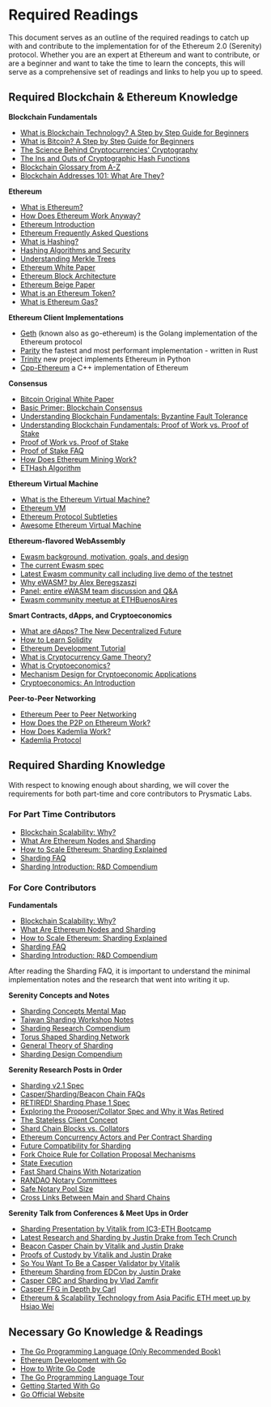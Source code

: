 # Required Readings

This document serves as an outline of the required readings to catch up with and contribute to the implementation for of the Ethereum 2.0 (Serenity) protocol. Whether you are an expert at Ethereum and want to contribute, or are a beginner and want to take the time to learn the concepts, this will serve as a comprehensive set of readings and links to help you up to speed.

## Required Blockchain & Ethereum Knowledge

**Blockchain Fundamentals**

-   [What is Blockchain Technology? A Step by Step Guide for Beginners](https://blockgeeks.com/guides/what-is-blockchain-technology/)
-   [What is Bitcoin? A Step by Step Guide for Beginners](https://blockgeeks.com/guides/what-is-bitcoin/)
-   [The Science Behind Cryptocurrencies' Cryptography](https://blockgeeks.com/guides/cryptocurrencies-cryptography/)
-   [The Ins and Outs of Cryptographic Hash Functions](https://blockgeeks.com/guides/cryptographic-hash-functions/)
-   [Blockchain Glossary from A-Z](https://blockgeeks.com/guides/blockchain-glossary-from-a-z/)
-   [Blockchain Addresses 101: What Are They?](https://blockgeeks.com/guides/blockchain-address-101/)

**Ethereum**

-   [What is Ethereum?](https://www.ethereum.org/beginners/)
-   [How Does Ethereum Work Anyway?](https://medium.com/@preethikasireddy/how-does-ethereum-work-anyway-22d1df506369)
-   [Ethereum Introduction](https://github.com/ethereum/wiki/wiki/Ethereum-introduction)
-   [Ethereum Frequently Asked Questions](https://github.com/ethereum/wiki/wiki/FAQs)
-   [What is Hashing?](https://blockgeeks.com/guides/what-is-hashing/)
-   [Hashing Algorithms and Security](https://www.youtube.com/watch?v=b4b8ktEV4Bg)
-   [Understanding Merkle Trees](https://www.codeproject.com/Articles/1176140/Understanding-Merkle-Trees-Why-use-them-who-uses-t)
-   [Ethereum White Paper](https://github.com/ethereum/wiki/wiki/White-Paper)
-   [Ethereum Block Architecture](https://ethereum.stackexchange.com/questions/268/ethereum-block-architecture/6413#6413)
-   [Ethereum Beige Paper](https://github.com/chronaeon/beigepaper/blob/master/beigepaper.pdf)
-   [What is an Ethereum Token?](https://blockgeeks.com/guides/ethereum-token/)
-   [What is Ethereum Gas?](https://blockgeeks.com/guides/ethereum-gas-step-by-step-guide/)

**Ethereum Client Implementations**
-   [Geth](https://github.com/ethereum/go-ethereum) (known also as go-ethereum) is the Golang implementation of the Ethereum protocol
-   [Parity](https://github.com/paritytech/parity) the fastest and most performant implementation - written in Rust
-   [Trinity](https://github.com/ethereum/py-evm/tree/master/trinity) new project implements Ethereum in Python
-   [Cpp-Ethereum](https://github.com/ethereum/cpp-ethereum) a C++ implementation of Ethereum

**Consensus**

-   [Bitcoin Original White Paper](https://bitcoin.org/bitcoin.pdf)
-   [Basic Primer: Blockchain Consensus](https://blockgeeks.com/guides/blockchain-consensus/)
-   [Understanding Blockchain Fundamentals: Byzantine Fault Tolerance](https://medium.com/loom-network/understanding-blockchain-fundamentals-part-1-byzantine-fault-tolerance-245f46fe8419)
-   [Understanding Blockchain Fundamentals: Proof of Work vs. Proof of Stake](https://medium.com/loom-network/understanding-blockchain-fundamentals-part-2-proof-of-work-proof-of-stake-b6ae907c7edb)
-   [Proof of Work vs. Proof of Stake](https://blockgeeks.com/guides/proof-of-work-vs-proof-of-stake/)
-   [Proof of Stake FAQ](https://github.com/ethereum/wiki/wiki/Proof-of-Stake-FAQ)
-   [How Does Ethereum Mining Work?](https://www.coindesk.com/information/ethereum-mining-works/)
-   [ETHash Algorithm](https://github.com/ethereum/wiki/wiki/Ethash)

**Ethereum Virtual Machine**

-   [What is the Ethereum Virtual Machine?](https://themerkle.com/what-is-the-ethereum-virtual-machine/)
-   [Ethereum VM](https://medium.com/@jeff.ethereum/go-ethereums-jit-evm-27ef88277520)
-   [Ethereum Protocol Subtleties](https://github.com/ethereum/wiki/wiki/Subtleties)
-   [Awesome Ethereum Virtual Machine](https://github.com/ethereum/wiki/wiki/Ethereum-Virtual-Machine-(EVM)-Awesome-List)

**Ethereum-flavored WebAssembly**

-   [Ewasm background, motivation, goals, and design](https://github.com/ewasm/design)
-   [The current Ewasm spec](https://github.com/ewasm/design/blob/master/eth_interface.md)
-   [Latest Ewasm community call including live demo of the testnet](https://www.youtube.com/watch?v=apIHpBSdBio)
-   [Why eWASM? by Alex Beregszaszi](https://www.youtube.com/watch?v=VF7f_s2P3U0)
-   [Panel: entire eWASM team discussion and Q&A](https://youtu.be/ThvForkdPyc?t=119)
-   [Ewasm community meetup at ETHBuenosAires](https://www.youtube.com/watch?v=qDzrbj7dtyU)

**Smart Contracts, dApps, and Cryptoeconomics**

-   [What are dApps? The New Decentralized Future](https://blockgeeks.com/guides/dapps/)
-   [How to Learn Solidity](https://blockgeeks.com/guides/solidity/)
-   [Ethereum Development Tutorial](https://github.com/ethereum/wiki/wiki/Ethereum-Development-Tutorial)
-   [What is Cryptocurrency Game Theory?](https://blockgeeks.com/guides/cryptocurrency-game-theory/)
-   [What is Cryptoeconomics?](https://blockgeeks.com/guides/what-is-cryptoeconomics/)
-   [Mechanism Design for Cryptoeconomic Applications](https://medium.com/blockchannel/a-crash-course-in-mechanism-design-for-cryptoeconomic-applications-a9f06ab6a976)
-   [Cryptoeconomics: An Introduction](https://cryptoeconomics.study/)

**Peer-to-Peer Networking**

-   [Ethereum Peer to Peer Networking](https://github.com/ethereum/go-ethereum/wiki/Peer-to-Peer)
-   [How Does the P2P on Ethereum Work?](https://www.reddit.com/r/ethereum/comments/3918u0/how_does_the_p2p_network_on_ethereum_work/)
-   [How Does Kademlia Work?](http://gleamly.com/article/introduction-kademlia-dht-how-it-works)
-   [Kademlia Protocol](http://www.divms.uiowa.edu/~ghosh/kademlia.pdf)

## Required Sharding Knowledge

With respect to knowing enough about sharding, we will cover the requirements for both part-time and core contributors to Prysmatic Labs.

### For Part Time Contributors

-   [Blockchain Scalability: Why?](https://blockgeeks.com/guides/blockchain-scalability/)
-   [What Are Ethereum Nodes and Sharding](https://blockgeeks.com/guides/what-are-ethereum-nodes-and-sharding/)
-   [How to Scale Ethereum: Sharding Explained](https://medium.com/prysmatic-labs/how-to-scale-ethereum-sharding-explained-ba2e283b7fce)
-   [Sharding FAQ](https://github.com/ethereum/wiki/wiki/Sharding-FAQ)
-   [Sharding Introduction: R&D Compendium](https://github.com/ethereum/wiki/wiki/Sharding-introduction-R&D-compendium)

### For Core Contributors

**Fundamentals**

-   [Blockchain Scalability: Why?](https://blockgeeks.com/guides/blockchain-scalability/)
-   [What Are Ethereum Nodes and Sharding](https://blockgeeks.com/guides/what-are-ethereum-nodes-and-sharding/)
-   [How to Scale Ethereum: Sharding Explained](https://medium.com/prysmatic-labs/how-to-scale-ethereum-sharding-explained-ba2e283b7fce)
-   [Sharding FAQ](https://github.com/ethereum/wiki/wiki/Sharding-FAQ)
-   [Sharding Introduction: R&D Compendium](https://github.com/ethereum/wiki/wiki/Sharding-introduction-R&D-compendium)

After reading the Sharding FAQ, it is important to understand the minimal implementation notes and the research that went into writing it up.

**Serenity Concepts and Notes**

-   [Sharding Concepts Mental Map](https://www.mindomo.com/zh/mindmap/sharding-d7cf8b6dee714d01a77388cb5d9d2a01)
-   [Taiwan Sharding Workshop Notes](https://hackmd.io/s/HJ_BbgCFz#%E2%9F%A0-General-Introduction)
-   [Sharding Research Compendium](http://notes.ethereum.org/s/BJc_eGVFM)
-   [Torus Shaped Sharding Network](https://ethresear.ch/t/torus-shaped-sharding-network/1720/8)
-   [General Theory of Sharding](https://ethresear.ch/t/a-general-theory-of-what-quadratically-sharded-validation-is/1730/10)
-   [Sharding Design Compendium](https://ethresear.ch/t/sharding-designs-compendium/1888/25)

**Serenity Research Posts in Order**

-   [Sharding v2.1 Spec](https://notes.ethereum.org/SCIg8AH5SA-O4C1G1LYZHQ)
-   [Casper/Sharding/Beacon Chain FAQs](https://notes.ethereum.org/9MMuzWeFTTSg-3Tz_YeiBA?view)
-   [RETIRED! Sharding Phase 1 Spec](https://ethresear.ch/t/sharding-phase-1-spec-retired/1407/92)
-   [Exploring the Proposer/Collator Spec and Why it Was Retired](https://ethresear.ch/t/exploring-the-proposer-collator-split/1632/24)
-   [The Stateless Client Concept](https://ethresear.ch/t/the-stateless-client-concept/172/4)
-   [Shard Chain Blocks vs. Collators](https://ethresear.ch/t/shard-chain-blocks-vs-collators/429)
-   [Ethereum Concurrency Actors and Per Contract Sharding](https://ethresear.ch/t/ethereum-concurrency-actors-and-per-contract-sharding/375)
-   [Future Compatibility for Sharding](https://ethresear.ch/t/future-compatibility-for-sharding/386)
-   [Fork Choice Rule for Collation Proposal Mechanisms](https://ethresear.ch/t/fork-choice-rule-for-collation-proposal-mechanisms/922/8)
-   [State Execution](https://ethresear.ch/t/state-execution-scalability-and-cost-under-dos-attacks/1048)
-   [Fast Shard Chains With Notarization](https://ethresear.ch/t/as-fast-as-possible-shard-chains-with-notarization/1806/2)
-   [RANDAO Notary Committees](https://ethresear.ch/t/fork-free-randao/1835/3)
-   [Safe Notary Pool Size](https://ethresear.ch/t/safe-notary-pool-size/1728/3)
-   [Cross Links Between Main and Shard Chains](https://ethresear.ch/t/cross-links-between-main-chain-and-shards/1860/2)

**Serenity Talk from Conferences & Meet Ups in Order**
-   [Sharding Presentation by Vitalik from IC3-ETH Bootcamp](https://vod.video.cornell.edu/media/Sharding+-+Vitalik+Buterin/1_1xezsfb4/97851101)
-   [Latest Research and Sharding by Justin Drake from Tech Crunch](https://www.youtube.com/watch?v=J6xO7DH20Js)
-   [Beacon Casper Chain by Vitalik and Justin Drake](https://www.youtube.com/watch?v=GAywmwGToUI)
-   [Proofs of Custody by Vitalik and Justin Drake](https://www.youtube.com/watch?v=jRcS9D_gw_o)
-   [So You Want To Be a Casper Validator by Vitalik](https://www.youtube.com/watch?v=rl63S6kCKbA)
-   [Ethereum Sharding from EDCon by Justin Drake](https://www.youtube.com/watch?v=J4rylD6w2S4)
-   [Casper CBC and Sharding by Vlad Zamfir](https://www.youtube.com/watch?v=qDa4xjQq1RE&t=1951s)
-   [Casper FFG in Depth by Carl](https://www.youtube.com/watch?v=uQ3IqLDf-oo)
-   [Ethereum & Scalability Technology from Asia Pacific ETH meet up by Hsiao Wei](https://www.youtube.com/watch?v=GhuWWShfqBI)

## Necessary Go Knowledge & Readings

-   [The Go Programming Language (Only Recommended Book)](https://www.amazon.com/Programming-Language-Addison-Wesley-Professional-Computing/dp/0134190440)
-   [Ethereum Development with Go](https://goethereumbook.org)
-   [How to Write Go Code](http://golang.org/doc/code.html)
-   [The Go Programming Language Tour](http://tour.golang.org/)
-   [Getting Started With Go](http://www.youtube.com/watch?v=2KmHtgtEZ1s)
-   [Go Official Website](https://golang.org/)
